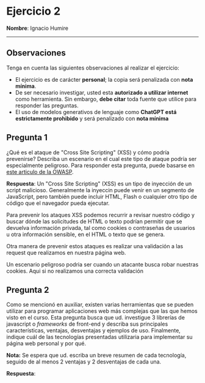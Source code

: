 # Ejercicio 2
**Nombre**: Ignacio Humire

---

## Observaciones
Tenga en cuenta las siguientes observaciones al realizar el ejercicio:

- El ejercicio es de carácter **personal**; la copia será penalizada con **nota mínima**.
- De ser necesario investigar, usted esta **autorizado a utilizar internet** como herramienta. Sin embargo, **debe citar** toda fuente que utilice para responder las preguntas.
- El uso de modelos generativos de lenguaje como **ChatGPT está estrictamente prohibido** y será penalizado con **nota mínima**

## Pregunta 1

¿Qué es el ataque de "Cross Site Scripting" (XSS) y cómo podría prevenirse? Describa un escenario en el cual este tipo de ataque podría ser especialmente peligroso. Para responder esta pregunta, puede basarse en [este articulo de la OWASP](https://owasp.org/www-community/attacks/xss/).

**Respuesta**: Un "Cross Site Scripting" (XSS) es un tipo de inyección de un script malicioso. Generalmente la inyeccin puede venir en un segmento de JavaScript, pero también puede incluir HTML, Flash o cualquier otro tipo de código que el navegador pueda ejecutar.

Para prevenir los ataques XSS podemos recurrir a revisar nuestro código y buscar dónde las solicitudes de HTML o texto podrían permitir que se devuelva información privada, tal como cookies o contraseñas de usuarios u otra información sensible, en el HTML o texto que se genera.

Otra manera de prevenir estos ataques es realizar una validación a las request que realizamos en nuestra página web.

Un escenario peligroso podria ser cuando un atacante busca robar nuestras cookies. Aqui si no realizamos una correcta validación 



## Pregunta 2
Como se mencionó en auxiliar, existen varias herramientas que se pueden utilizar para programar aplicaciones web más complejas que las que hemos visto en el curso. Esta pregunta busca que ud. investigue 3 librerías de javascript o *frameworks* de front-end y describa sus principales características, ventajas, desventajas y ejemplos de uso. Finalmente, indique cuál de las tecnologías presentadas utilizaria para implementar su página web personal y por qué.

**Nota:** Se espera que ud. escriba un breve resumen de cada tecnología, seguido de al menos 2 ventajas y 2 desventajas de cada una.

**Respuesta**:
